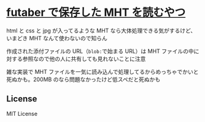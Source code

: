 # [futaber で保存した MHT を読むやつ](https://eai04191.github.io/futaber-mht-viewer/)

html と css と jpg が入ってるような MHT なら大体処理できる気がするけど、いまどき MHT なんて使わないので知らん

作成された添付ファイルの URL（`blob:`で始まる URL）は MHT ファイルの中に対する参照なので他の人に共有しても見れないことに注意

雑な実装で MHT ファイルを一気に読み込んで処理してるからめっちゃでかいと死ぬかも。200MB のなら問題なかったけど低スペだと死ぬかも

## License

MIT License
